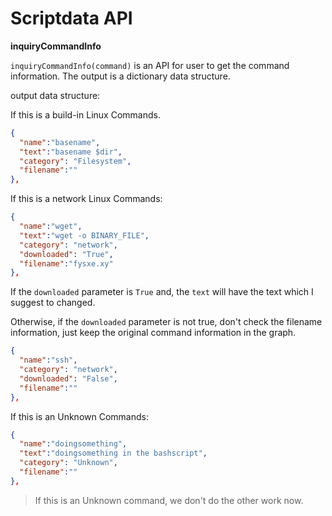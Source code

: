 # Scriptdata API

**inquiryCommandInfo**

`inquiryCommandInfo(command)` is an API for user to get the command information. The output is a dictionary data structure.

output data structure:

If this is a build-in Linux Commands.

```json
{
  "name":"basename",
  "text":"basename $dir",
  "category": "Filesystem",
  "filename":""
},
```

If this is a network Linux Commands:

```json
{
  "name":"wget",
  "text":"wget -o BINARY_FILE",
  "category": "network",
  "downloaded": "True",
  "filename":"fysxe.xy"
},
```

If the `downloaded` parameter is `True` and, the `text` will have the text which I suggest to changed.

Otherwise, if the `downloaded` parameter is not true, don't check the filename information, just keep the original command information in the graph. 

```json
{
  "name":"ssh",
  "category": "network",
  "downloaded": "False",
  "filename":""
},
```

If this is an Unknown Commands:

```json
{
  "name":"doingsomething",
  "text":"doingsomething in the bashscript",
  "category": "Unknown",
  "filename":""
},
```

> If this is an Unknown command, we don't do the other work now.